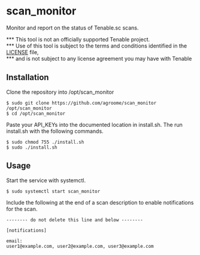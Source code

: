 # scan_monitor

Monitor and report on the status of Tenable.sc scans.

*** This tool is not an officially supported Tenable project.                   
*** Use of this tool is subject to the terms and conditions identified in the [LICENSE](https://github.com/agroome/scan_monitor/blob/main/LICENSE) file,  
*** and is not subject to any license agreement you may have with Tenable 

## Installation

Clone the repository into /opt/scan_monitor
```shell script
$ sudo git clone https://github.com/agroome/scan_monitor /opt/scan_monitor
$ cd /opt/scan_monitor
```
Paste your API_KEYs into the documented location in install.sh. The run install.sh with the following commands.
```shell script
$ sudo chmod 755 ./install.sh
$ sudo ./install.sh 
```
## Usage
Start the service with systemctl.
```shell script
$ sudo systemctl start scan_monitor

```

Include the following at the end of a scan description to enable notifications for the scan.


```shell script
-------- do not delete this line and below --------

[notifications]

email: 
user1@example.com, user2@example.com, user3@example.com 

```

